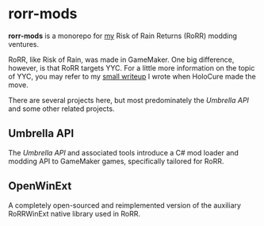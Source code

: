 # rorr-mods

**rorr-mods** is a monorepo for [my](https://tomat.dev) Risk of Rain Returns (RoRR) modding ventures.

RoRR, like Risk of Rain, was made in GameMaker. One big difference, however, is that RoRR targets YYC. For a little more information on the topic of YYC, you may refer to my [small writeup](https://gist.github.com/steviegt6/170423eb92e9e55d3aae771ecac22516) I wrote when HoloCure made the move.

There are several projects here, but most predominately the *Umbrella API* and some other related projects.

## Umbrella API

The *Umbrella API* and associated tools introduce a C# mod loader and modding API to GameMaker games, specifically tailored for RoRR.

## OpenWinExt

A completely open-sourced and reimplemented version of the auxiliary RoRRWinExt native library used in RoRR.
